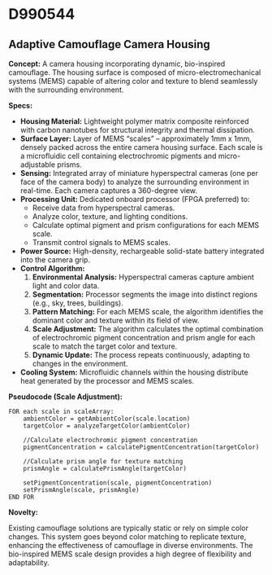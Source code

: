 # D990544

## Adaptive Camouflage Camera Housing

**Concept:** A camera housing incorporating dynamic, bio-inspired camouflage. The housing surface is composed of micro-electromechanical systems (MEMS) capable of altering color and texture to blend seamlessly with the surrounding environment.

**Specs:**

*   **Housing Material:** Lightweight polymer matrix composite reinforced with carbon nanotubes for structural integrity and thermal dissipation.
*   **Surface Layer:** Layer of MEMS “scales” – approximately 1mm x 1mm, densely packed across the entire camera housing surface. Each scale is a microfluidic cell containing electrochromic pigments and micro-adjustable prisms.
*   **Sensing:** Integrated array of miniature hyperspectral cameras (one per face of the camera body) to analyze the surrounding environment in real-time. Each camera captures a 360-degree view.
*   **Processing Unit:** Dedicated onboard processor (FPGA preferred) to:
    *   Receive data from hyperspectral cameras.
    *   Analyze color, texture, and lighting conditions.
    *   Calculate optimal pigment and prism configurations for each MEMS scale.
    *   Transmit control signals to MEMS scales.
*   **Power Source:** High-density, rechargeable solid-state battery integrated into the camera grip.
*   **Control Algorithm:**
    1.  **Environmental Analysis:** Hyperspectral cameras capture ambient light and color data.
    2.  **Segmentation:**  Processor segments the image into distinct regions (e.g., sky, trees, buildings).
    3.  **Pattern Matching:**  For each MEMS scale, the algorithm identifies the dominant color and texture within its field of view.
    4.  **Scale Adjustment:**  The algorithm calculates the optimal combination of electrochromic pigment concentration and prism angle for each scale to match the target color and texture.
    5.  **Dynamic Update:** The process repeats continuously, adapting to changes in the environment.
*   **Cooling System:** Microfluidic channels within the housing distribute heat generated by the processor and MEMS scales.

**Pseudocode (Scale Adjustment):**

```
FOR each scale in scaleArray:
    ambientColor = getAmbientColor(scale.location)
    targetColor = analyzeTargetColor(ambientColor)

    //Calculate electrochromic pigment concentration
    pigmentConcentration = calculatePigmentConcentration(targetColor)

    //Calculate prism angle for texture matching
    prismAngle = calculatePrismAngle(targetColor)

    setPigmentConcentration(scale, pigmentConcentration)
    setPrismAngle(scale, prismAngle)
END FOR
```

**Novelty:**

Existing camouflage solutions are typically static or rely on simple color changes. This system goes beyond color matching to replicate texture, enhancing the effectiveness of camouflage in diverse environments. The bio-inspired MEMS scale design provides a high degree of flexibility and adaptability.
